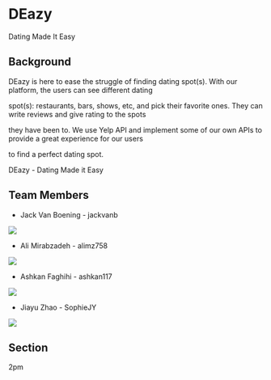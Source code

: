 # DEazy
Dating Made It Easy
## Background
  DEazy is here to ease the struggle of finding dating spot(s). With our platform, the users can see different dating
  
  spot(s): restaurants, bars, shows, etc, and pick their favorite ones. They can write reviews and give rating to the spots 
  
  they have been to. We use Yelp API and implement some of our own APIs to provide a great experience for our users 
  
  to find a perfect dating spot. 
  
  DEazy - Dating Made it Easy

## Team Members
* Jack Van Boening - jackvanb
<img src="https://drive.google.com/uc?export=view&id=1KfdY_o1BwmIzrpM52zrnNHt_0BZ1VRjY">

* Ali Mirabzadeh - alimz758
<img src="https://drive.google.com/uc?export=view&id=1SF1wOiypfbrr1XiU9BOJ_-cgmUp0ERsj">

* Ashkan Faghihi - ashkan117
<img src="https://drive.google.com/uc?export=view&id=13OMmTWIyPHAFzWB6TG2Jeprfll-o-hdR">

* Jiayu Zhao - SophieJY
<img src="https://drive.google.com/uc?export=view&id=1Lc0Y4aQXxEHZD76wJ-iel8si6Ilt4Nai">

## Section
  2pm
